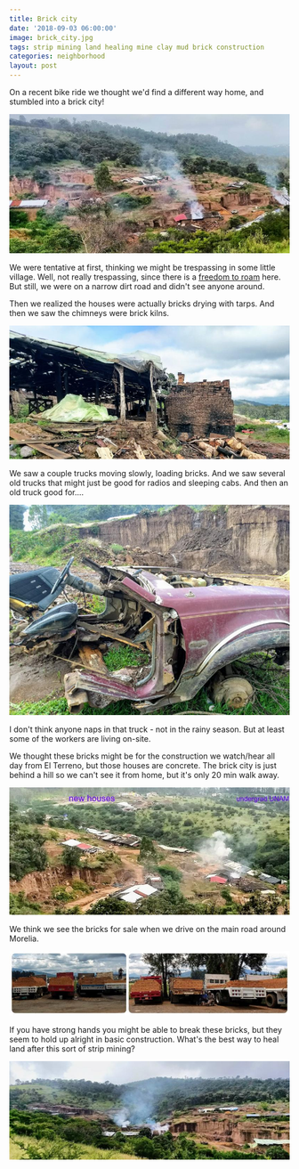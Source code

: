 ```yaml
---
title: Brick city
date: '2018-09-03 06:00:00'
image: brick_city.jpg
tags: strip mining land healing mine clay mud brick construction
categories: neighborhood
layout: post
---
```


On a recent bike ride we thought we'd find a different way home, and stumbled into a brick city!

[![](/images/brick_city3_.jpg)](/images/brick_city3.jpg)

We were tentative at first, thinking we might be trespassing in some little village. Well, not really trespassing, since there is a [freedom to roam](https://reverdecer.annalisagross.com/2018/07/22/the-right-to-roam/) here. But still, we were on a narrow dirt road and didn't see anyone around.

Then we realized the houses were actually bricks drying with tarps. And then we saw the chimneys were brick kilns.


 [![](/images/kiln_.jpg)](/images/kiln.jpg)  
 
 We saw a couple trucks moving slowly, loading bricks. And we saw several old trucks that might just be good for radios and sleeping cabs. And then an old truck good for....

[![](/images/dead_truck_.jpg)](/images/dead_truck.jpg)

I don't think anyone naps in that truck - not in the rainy season. But at least some of the workers are living on-site.

We thought these bricks might be for the construction we watch/hear all day from El Terreno, but those houses are concrete. The brick city is just behind a hill so we can't see it from home, but it's only 20 min walk away.

[![](/images/brick_city2_.jpg)](/images/brick_city2.jpg)

We think we see the bricks for sale when we drive on the main road around Morelia.

[![](/images/brick_sales_.jpg)](/images/brick_sales.jpg)

If you have strong hands you might be able to break these bricks, but they seem to hold up alright in basic construction.  What's the best way to heal land after this sort of strip mining?

[![](/images/brick_city4_.jpg)](/images/brick_city4.jpg)